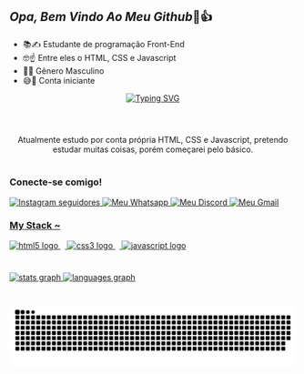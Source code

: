 ## *Opa, Bem Vindo Ao Meu Github*🤠👍
- 📚✍ Estudante de programação Front-End
- 🤓☝ Entre eles o HTML, CSS e Javascript
- 🧑💪 Gênero Masculino
- 😅🙌 Conta iniciante

<div align="center">
  <a href="https://git.io/typing-svg">
    <img src="https://readme-typing-svg.demolab.com?font=Fira+Code&weight=500&size=22&pause=1000&color=00FF00&center=true&vCenter=true&random=false&width=524&lines=%E2%8A%B9+Bem+Vindo+Ao+meu+perfil!+%CB%99%E1%B5%95%CB%99+%E2%8A%B9+" alt="Typing SVG">
  </a>
</div>

<img align="center" alt="" src="./src/header-gif.gif">

#

<p align="center">Atualmente estudo por conta própria HTML, CSS e Javascript, pretendo estudar muitas coisas, porém começarei pelo básico.
  
#

<img align="right" alt="" height="190px" src="./src/study.gif">

<h3 align="left">Conecte-se comigo!</h3>

<p align="left">
    <a href="https://www.instagram.com/cdcgabriel/">
        <img 
            alt="Instagram seguidores" 
            title="Me sigam lá" 
            src="https://img.shields.io/badge/Instagram-E4405F?style=for-the-badge&logo=instagram&logoColor=white"
        />
    <a href="https://wa.me/qr/JULEOIUHVZ6JD1">
        <img 
            alt="Meu Whatsapp" 
            title="Meu Whatsapp" 
            src="https://img.shields.io/badge/WhatsApp-25D366?style=for-the-badge&logo=whatsapp&logoColor=white"
        />
    </a>
<a href="https://discordapp.com/users/748739705314476112">
        <img 
            alt="Meu Discord" 
            title="Meu Discord" 
            src="https://img.shields.io/badge/Discord-7289DA?style=for-the-badge&logo=discord&logoColor=white"
        />
    </a>
    <a href="mailto:gabrielkkfs@gmail.com">
        <img 
            alt="Meu Gmail" 
            title="Meu Gmail" 
            src="https://img.shields.io/badge/Gmail-D14836?style=for-the-badge&logo=gmail&logoColor=white"
        />

<h3 align="left">My Stack ~</h3>

<div align="left">
  <img src="https://cdn.jsdelivr.net/gh/devicons/devicon/icons/html5/html5-original.svg" height="25" alt="html5 logo"  />
  <img width="8" />
  <img src="https://cdn.jsdelivr.net/gh/devicons/devicon/icons/css3/css3-original.svg" height="25" alt="css3 logo"  />
  <img width="8" />
  <img src="https://cdn.jsdelivr.net/gh/devicons/devicon/icons/javascript/javascript-plain.svg" height="25" alt="javascript logo"  />
</div>

#
<div style="text-align: center;" align="center">
<div align="left">
  <img src="https://github-readme-stats.vercel.app/api?username=cdcfcgce&hide_title=true&hide_rank=false&show_icons=true&include_all_commits=true&count_private=true&disable_animations=false&theme=dark&locale=pt-br&hide_border=false&order=1&custom_title=GIthub%20Status" height="150" alt="stats graph"  />
  <img src="https://github-readme-stats.vercel.app/api/top-langs?username=cdcfcgce&locale=pt-br&hide_title=false&layout=compact&card_width=320&langs_count=5&theme=dark&hide_border=false&order=2&custom_title=Linguagens%20Mais%20Ultilizadas" height="145" alt="languages graph"  />
</div>

###

###

###


#

<picture align="center">
  <source media="(prefers-color-scheme: dark)" srcset="https://raw.githubusercontent.com/mari4souza/mari4souza/output/github-contribution-grid-snake-dark.svg">
  <source media="(prefers-color-scheme: light)" srcset="https://raw.githubusercontent.com/mari4souza/mari4souza/output/github-contribution-grid-snake-dark.svg">
  <img align="center" alt="github contribution grid snake animation" src="https://raw.githubusercontent.com/mari4souza/mari4souza/output/github-contribution-grid-snake.svg">
</picture>
